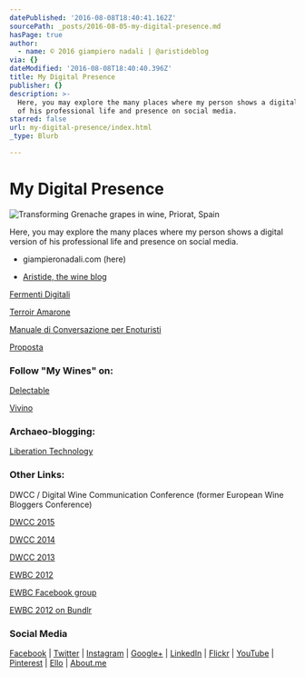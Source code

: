 ```yaml
---
datePublished: '2016-08-08T18:40:41.162Z'
sourcePath: _posts/2016-08-05-my-digital-presence.md
hasPage: true
author:
  - name: © 2016 giampiero nadali | @aristideblog
via: {}
dateModified: '2016-08-08T18:40:40.396Z'
title: My Digital Presence
publisher: {}
description: >-
  Here, you may explore the many places where my person shows a digital version
  of his professional life and presence on social media.
starred: false
url: my-digital-presence/index.html
_type: Blurb

---
```

# My Digital Presence
![Transforming Grenache grapes in wine, Priorat, Spain](https://the-grid-user-content.s3-us-west-2.amazonaws.com/2a1e9f5a-99b1-4738-9cd4-41f55b364137.jpg)

Here, you may explore the many places where my person shows a digital version of his professional life and presence on social media.

* giampieronadali.com (here)

* [Aristide, the wine blog][0]

[Fermenti Digitali][1]

[Terroir Amarone][2]

[Manuale di Conversazione per Enoturisti][3]

[Proposta][4]

### Follow "My Wines" on:

[Delectable][5]

[Vivino][6]

### Archaeo-blogging:

[Liberation Technology][7]

### Other Links:

DWCC / Digital Wine Communication Conference (former European Wine Bloggers Conference)

[DWCC 2015][8]

[DWCC 2014][9]

[DWCC 2013][10]

[EWBC 2012][11]

[EWBC Facebook group][12]

[EWBC 2012 on Bundlr][13]

### Social Media

[Facebook][14] | [Twitter][15] | [Instagram][16] | [Google+][17] | [LinkedIn][18] | [Flickr][19] | [YouTube][20] | [Pinterest][21] | [Ello][22] | [About.me][23]

[0]: http://www.aristide.biz/
[1]: http://www.fermentidigitali.com/
[2]: http://www.terroiramarone.net/
[3]: http://www.fermentidigitali.com/eno-turisti
[4]: http://www.propostanet.com/
[5]: https://delectable.com/@giampieronadali
[6]: http://www.vivino.com/users/giampieronadali
[7]: http://nadali.blogs.com/
[8]: http://2015.dwcc.co/
[9]: http://2014.dwcc.co/
[10]: http://dwcc.co/
[11]: http://ewbc12.vrazon.com/
[12]: http://www.facebook.com/groups/118872121585073/
[13]: http://bundlr.com/b/ewbc-2012-izmir-turkey
[14]: http://www.facebook.com/571611308
[15]: https://twitter.com/aristideblog
[16]: http://instagram.com/aristideblog
[17]: https://plus.google.com/101239581078601153854
[18]: http://www.linkedin.com/in/giampieronadali
[19]: http://www.flickr.com/people/giampiero/
[20]: http://www.youtube.com/channel/UCRfkGYxE5WjjOHrwap0gZzQ
[21]: http://pinterest.com/gnadali
[22]: https://ello.co/giampieronadali
[23]: http://about.me/giampieronadali
